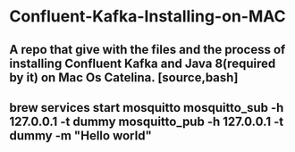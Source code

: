 # Confluent-Kafka-Installing-on-MAC
A repo that give with the files and the process of installing Confluent Kafka and Java 8(required by it) on Mac Os Catelina.
[source,bash]
----
brew services start mosquitto
mosquitto_sub -h 127.0.0.1 -t dummy
mosquitto_pub -h 127.0.0.1 -t dummy -m "Hello world"
----
